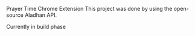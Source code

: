 Prayer Time Chrome Extension 
This project was done by using the open-source Aladhan API.

Currently in build phase 

